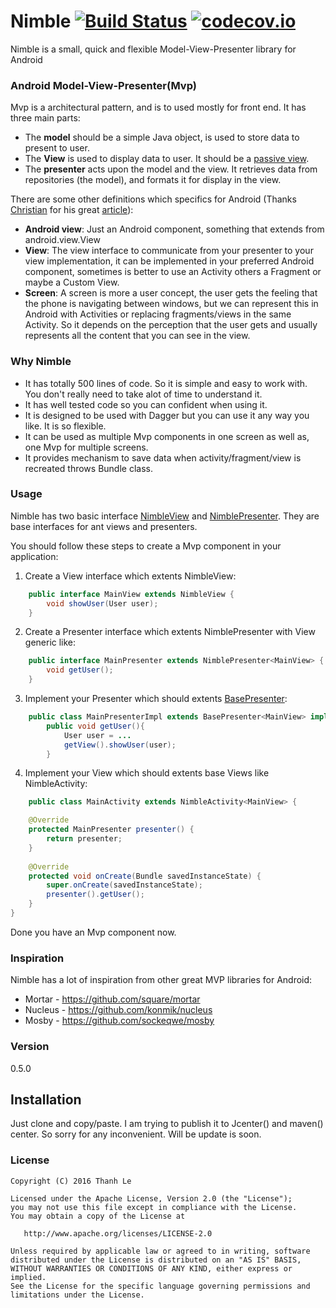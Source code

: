 # Nimble [![Build Status](https://travis-ci.org/lenguyenthanh/nimble.svg?branch=master)](https://travis-ci.org/lenguyenthanh/nimble) [![codecov.io](https://codecov.io/github/lenguyenthanh/nimble/coverage.svg?branch=master)](https://codecov.io/github/lenguyenthanh/nimble?branch=master)

Nimble is a small, quick and flexible Model-View-Presenter library for Android

### Android Model-View-Presenter(Mvp)
Mvp is a architectural pattern, and is to used mostly for front end. It has three main parts:
* The **model** should be a simple Java object, is used to store data to present to user.
* The **View** is used to display data to user. It should be a [passive view](http://martinfowler.com/eaaDev/PassiveScreen.html).
* The **presenter** acts upon the model and the view. It retrieves data from repositories (the model), and formats it for display in the view.

There are some other definitions which specifics for Android (Thanks [Christian](https://twitter.com/panavtec) for his great [article](http://panavtec.me/modeling-presentation-layer/)):
* **Android view**: Just an Android component, something that extends from android.view.View
* **View**: The view interface to communicate from your presenter to your view implementation, it can be implemented in your preferred Android component, sometimes is better to use an Activity others a Fragment or maybe a Custom View.
* **Screen**: A screen is more a user concept, the user gets the feeling that the phone is navigating between windows, but we can represent this in Android with Activities or replacing fragments/views in the same Activity. So it depends on the perception that the user gets and usually represents all the content that you can see in the view.

### Why Nimble
* It has totally 500 lines of code. So it is simple and easy to work with. You don't really need to take alot of time to understand it.
* It has well tested code so you can confident when using it.
* It is designed to be used with Dagger but you can use it any way you like. It is so flexible.
* It can be used as multiple Mvp components in one screen as well as, one Mvp for multiple screens.
* It provides mechanism to save data when activity/fragment/view is recreated throws Bundle class.

### Usage
Nimble has two basic interface [NimbleView](https://github.com/lenguyenthanh/nimble/blob/master/nimble-core/src/main/java/com/lenguyenthanh/nimble/NimbleView.java) and [NimblePresenter](https://github.com/lenguyenthanh/nimble/blob/master/nimble-core/src/main/java/com/lenguyenthanh/nimble/NimblePresenter.java). They are base interfaces for ant views and presenters.

You should follow these steps to create a Mvp component in your application:
1.  Create a View interface which extents NimbleView:
```java
    public interface MainView extends NimbleView {
        void showUser(User user);
    }
```
2.  Create a Presenter interface which extents NimblePresenter with View generic like:
```java
    public interface MainPresenter extends NimblePresenter<MainView> {
        void getUser();
    }
```
3.  Implement your Presenter which should extents [BasePresenter](https://github.com/lenguyenthanh/nimble/blob/master/nimble-core/src/main/java/com/lenguyenthanh/nimble/BasePresenter.java):
```java
    public class MainPresenterImpl extends BasePresenter<MainView> implements MainPresenter {
        public void getUser(){
            User user = ...
            getView().showUser(user);
        }
```
4. Implement your View which should extents base Views like NimbleActivity:
```java
    public class MainActivity extends NimbleActivity<MainView> {

    @Override
    protected MainPresenter presenter() {
        return presenter;
    }
    
    @Override
    protected void onCreate(Bundle savedInstanceState) {
        super.onCreate(savedInstanceState);
        presenter().getUser();
    }
}
```

Done you have an Mvp component now.

### Inspiration

Nimble has a lot of inspiration from other great MVP libraries for Android:

* Mortar - https://github.com/square/mortar
* Nucleus - https://github.com/konmik/nucleus
* Mosby - https://github.com/sockeqwe/mosby

### Version
0.5.0

## Installation
Just clone and copy/paste. I am trying to publish it to Jcenter() and maven() center. So sorry for any inconvenient. Will be update is soon.

### License

    Copyright (C) 2016 Thanh Le

    Licensed under the Apache License, Version 2.0 (the "License");
    you may not use this file except in compliance with the License.
    You may obtain a copy of the License at

       http://www.apache.org/licenses/LICENSE-2.0

    Unless required by applicable law or agreed to in writing, software
    distributed under the License is distributed on an "AS IS" BASIS,
    WITHOUT WARRANTIES OR CONDITIONS OF ANY KIND, either express or implied.
    See the License for the specific language governing permissions and
    limitations under the License.